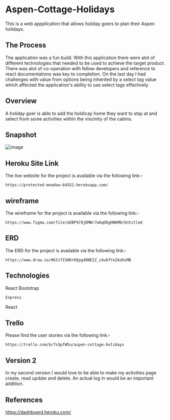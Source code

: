 # Aspen-Cottage-Holidays
This is a web appplication that allows holiday goers to plan their Aspen holidays. 

## The Process
The application was a fun build. With this application there were alot of different technologies that needed to be used to achieve the target product. There was alot of co-operation with fellow developers and reference to react documentations was key to completion. On the last day I had challenges with value from options being inherited by a select tag value which affected the application's ability to use select tags effectively. 

## Overview
A holiday goer is able to add the holdicay home they want to stay at and select from some activities within the viscinity of the cabins. 

## Snapshot
![image](https://user-images.githubusercontent.com/35582310/42146632-f847150c-7d96-11e8-8ab2-6f95bdef958d.png)

## Heroku Site Link
The live website for the project is available via the following link:-
```
https://protected-meadow-64552.herokuapp.com/

```
## wireframe
The wireframe for the project is available via the following link:-
```
https://www.figma.com/file/eEBPVC9jDMWr7wbqO6gHNHMD/Untitled

```
## ERD
The ERD for the project is available via the following link:-
```
https://www.draw.io/#G1tfIS0KrKEpg40NEIZ_z4ubTYoIAzKxMB

```

## Technologies

React Bootstrap
```
Express
```
React

## Trello

Please find the user stories via the following link:-
```
https://trello.com/b/7s5pfW5u/aspen-cottage-holidays

```
## Version 2
In my second version I would love to be able to make my activities page create, read update and delete. An actual log in would be an important addition. 


## References

https://dashboard.heroku.com/




